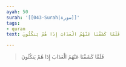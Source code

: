 ```yaml
---
ayah: 50
surah: '[[043-Surah|سورة]]'
tags:
- quran
text: فَلَمَّا كَشَفْنَا عَنْهُمُ الْعَذَابَ إِذَا هُمْ يَنكُثُونَ

---
```

> فَلَمَّا كَشَفْنَا عَنْهُمُ الْعَذَابَ إِذَا هُمْ يَنكُثُونَ
